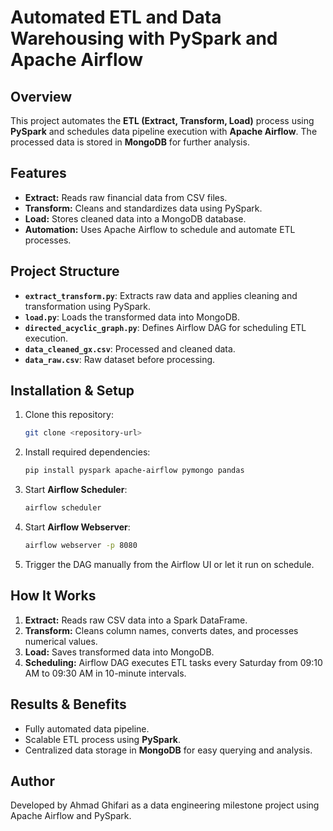 # Automated ETL and Data Warehousing with PySpark and Apache Airflow

## Overview
This project automates the **ETL (Extract, Transform, Load)** process using **PySpark** and schedules data pipeline execution with **Apache Airflow**. The processed data is stored in **MongoDB** for further analysis.

## Features
- **Extract:** Reads raw financial data from CSV files.
- **Transform:** Cleans and standardizes data using PySpark.
- **Load:** Stores cleaned data into a MongoDB database.
- **Automation:** Uses Apache Airflow to schedule and automate ETL processes.

## Project Structure
- **`extract_transform.py`**: Extracts raw data and applies cleaning and transformation using PySpark.
- **`load.py`**: Loads the transformed data into MongoDB.
- **`directed_acyclic_graph.py`**: Defines Airflow DAG for scheduling ETL execution.
- **`data_cleaned_gx.csv`**: Processed and cleaned data.
- **`data_raw.csv`**: Raw dataset before processing.

## Installation & Setup
1. Clone this repository:
   ```sh
   git clone <repository-url>
   ```
2. Install required dependencies:
   ```sh
   pip install pyspark apache-airflow pymongo pandas
   ```
3. Start **Airflow Scheduler**:
   ```sh
   airflow scheduler
   ```
4. Start **Airflow Webserver**:
   ```sh
   airflow webserver -p 8080
   ```
5. Trigger the DAG manually from the Airflow UI or let it run on schedule.

## How It Works
1. **Extract:** Reads raw CSV data into a Spark DataFrame.
2. **Transform:** Cleans column names, converts dates, and processes numerical values.
3. **Load:** Saves transformed data into MongoDB.
4. **Scheduling:** Airflow DAG executes ETL tasks every Saturday from 09:10 AM to 09:30 AM in 10-minute intervals.

## Results & Benefits
- Fully automated data pipeline.
- Scalable ETL process using **PySpark**.
- Centralized data storage in **MongoDB** for easy querying and analysis.

## Author
Developed by Ahmad Ghifari as a data engineering milestone project using Apache Airflow and PySpark.


